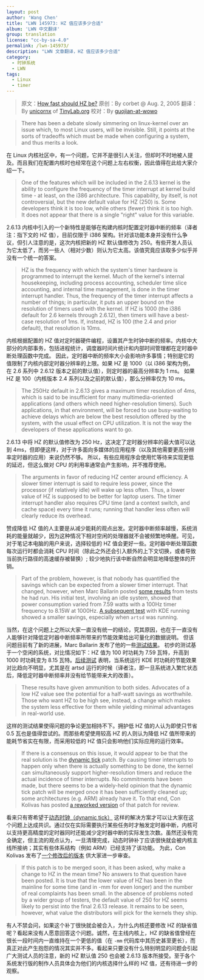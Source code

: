 ```yaml
---
layout: post
author: 'Wang Chen'
title: "LWN 145973: HZ 值应该多少合适"
album: 'LWN 中文翻译'
group: translation
license: "cc-by-sa-4.0"
permalink: /lwn-145973/
description: "LWN 文章翻译，HZ 值应该多少合适"
category:
  - 时钟系统
  - LWN
tags:
  - Linux
  - timer
---
```


> 原文：[How fast should HZ be?](https://lwn.net/Articles/145973/)
> 原创：By corbet @ Aug. 2, 2005
> 翻译：By [unicornx](https://github.com/unicornx) of [TinyLab.org][1]
> 校对：By [guojian-at-wowo](https://github.com/guojian-at-wowo)

> There has been a debate slowly simmering on linux-kernel over an issue which, to most Linux users, will be invisible. Still, it points at the sorts of tradeoffs which must be made when configuring a system, and thus merits a look.

在 Linux 内核社区中，有一个问题，它并不是很引人关注，但却时不时地被人提及。而且我们在配置内核时也经常在这个问题上左右权衡，因此值得在此给大家介绍一下。

> One of the features which will be included in the 2.6.13 kernel is the ability to configure the frequency of the timer interrupt at kernel build time - at least, on the i386 architecture. This capability, by itself, is not controversial, but the new default value for HZ (250) is. Some developers think it is too low, while others (fewer) think it is too high. It does not appear that there is a single "right" value for this variable.

2.6.13 内核中引入的一个新特性是能够在构建内核时配置定时器中断的频率（译者注：指下文的 HZ 值），目前仅限于 i386 架构。针对该功能本身并没有什么争议，但引人注意的是，这次内核把新的 HZ 默认值修改为 250。有些开发人员认为它太低了，而另一些人（相对少数）则认为它太高。该值究竟应该取多少似乎并没有一个统一的答案。

> HZ is the frequency with which the system's timer hardware is programmed to interrupt the kernel. Much of the kernel's internal housekeeping, including process accounting, scheduler time slice accounting, and internal time management, is done in the timer interrupt handler. Thus, the frequency of the timer interrupt affects a number of things; in particular, it puts an upper bound on the resolution of timers used with the kernel. If HZ is 1000 (the i386 default for 2.6 kernels through 2.6.12), then timers will have a best-case resolution of 1ms. If, instead, HZ is 100 (the 2.4 and prior default), that resolution is 10ms.

内核根据配置的 HZ 值对定时器硬件编程，设置其产生时钟中断的频率。内核中大部分的内部事务，包括进程统计，调度器时间片统计和内部时间管理都在定时器中断处理函数中完成。 因此，定时器中断的频率大小会影响许多事情；特别是它的值限制了内核内部定时器分辨率的上限。如果 HZ 是 1000（以 i386 架构为例，在 2.6 系列中 2.6.12 版本之前的默认值），则定时器的最高分辨率为 1 ms。 如果 HZ 是 100（内核版本 2.4 系列以及之前的默认值），那么分辨率仅为 10 ms。

> The 250Hz default in 2.6.13 gives a maximum timer resolution of 4ms, which is said to be insufficient for many multimedia-oriented applications (and others which need higher-resolution timers). Such applications, in that environment, will be forced to use busy-waiting to achieve delays which are below the best resolution offered by the system, with the usual effect on CPU utilization. It is not the way the developers of these applications want to go.

2.6.13 中将 HZ 的默认值修改为 250 Hz，这决定了定时器分辨率的最大值可以达到 4ms，但即便这样，对于许多面向多媒体的应用程序（以及其他需要更高分辨率定时器的应用）来说仍然不够。 所以，有些应用程序会使用忙等待来实现更低的延迟，但这么做对 CPU 的利用率通常会产生影响，并不推荐使用。

> The arguments in favor of reducing HZ center around efficiency. A slower timer interrupt is said to require less power, since the processor (if relatively idle) will wake up less often. Thus, a lower value of HZ is supposed to be better for laptop users. The timer interrupt handler also requires CPU time (and a context switch, and cache space) every time it runs; running that handler less often will clearly reduce its overhead.

赞成降低 HZ 值的人主要是从减少能耗的观点出发。定时器中断频率越慢，系统消耗的能量就越少，因为这种情况下相对空闲的处理器就不会被频繁地唤醒。可见，对于笔记本电脑的用户来说，选择较低的 HZ 值会更好一些。定时器中断处理函数每次运行时都会消耗 CPU 时间（除此之外还会引入额外的上下文切换，或者导致当前执行路径的高速缓存被替换）; 较少地执行该中断自然会明显地降低整体的开销。

> Part of the problem, however, is that nobody has quantified the savings which can be expected from a slower timer interrupt. That changed, however, when Marc Ballarin posted [some results](https://lwn.net/Articles/145980/) from tests he had run. His initial test, involving an idle system, showed that power consumption varied from 7.59 watts with a 100Hz timer frequency to 8.15W at 1000Hz. [A subsequent test](https://lwn.net/Articles/145982/) with KDE running showed a smaller savings, especially when `artsd` was running.

当然，在这个问题上之所以大家一直没有统一的结论，究其原因，也在于一直没有人能够针对降低定时器中断频率所带来的节能效果给出可量化的数据说明。 但该问题目前有了新的进展，Marc Ballarin 发布了他的一些[测试结果][2]。 初步的测试基于一个空闲的系统，对比情况如下：HZ 值为 100 时功耗为 7.59 瓦特，升高到 1000 时功耗变为 8.15 瓦特。[后续测试][3] 表明，当系统运行 KDE 时功耗的节能效果对比趋向不明显，尤其是在 artsd 运行的时候（译者注，即一旦系统进入繁忙状态后，降低定时器中断频率并没有给节能带来大的改善）。

> These results have given ammunition to both sides. Advocates of a low HZ value see the potential for a half-watt savings as worthwhile. Those who want HZ to be high see, instead, a change which makes the system less effective for them while yielding minimal advantages in real-world use.

这样的测试结果使得问题的争论更加相持不下。拥护低 HZ 值的人认为即使只节省 0.5 瓦也是值得尝试的。而那些希望使用较高 HZ 的人则认为降低 HZ 值所带来的能耗节省实在有限，而采用较低的 HZ 值只会影响他们实际应用的运行效率。

> If there is a consensus on this issue, it would appear to be that the real solution is the [dynamic tick](http://lwn.net/Articles/138969/) patch. By causing timer interrupts to happen only when there is actually something to be done, the kernel can simultaneously support higher-resolution timers and reduce the actual incidence of timer interrupts. No commitments have been made, but there seems to be a widely-held opinion that the dynamic tick patch will be merged once it has been sufficiently cleaned up; some architectures (e.g. ARM) already have it. To that end, Con Kolivas has posted [a reworked version](http://lwn.net/Articles/145880/) of that patch for review.

看来只有寄希望于[动态时钟（dynamic tick）][4] 这样的解决方案才可以让大家在这个问题上达成共识。通过仅在实际需要执行某些任务时才触发定时器中断，内核可以支持更高精度的定时器同时还能减少定时器中断的实际发生次数。虽然还没有完全确定，但主流的观点认为，一旦清理完成，动态时钟补丁应该很快就会被内核主线所接纳；其实有些体系结构（例如 ARM）已经支持了该功能。 为此，Con Kolivas 发布了[一个修改后的版本][5] 供大家进一步审查。

> If this patch is to be merged soon, it has been asked, why make a change to HZ in the mean time? No answers to that question have been posted. It is true that the lower value of HZ has been in the mainline for some time (and in -mm for even longer) and the number of real complaints has been small. In the absence of problems noted by a wider group of testers, the default value of 250 for HZ seems likely to persist into the final 2.6.13 release. It remains to be seen, however, what value the distributors will pick for the kernels they ship.

有人不禁会问，如果这个补丁很快就会被合入，为什么内核还要修改 HZ 的缺省值呢？看起来没有人愿意回答这个问题。诚然，在主线内核上，HZ 的缺省值曾经在很长一段时间内一直维持在一个更低的值（在 `-mm` 代码库中其历史甚至更长），而真正对此产生抱怨的情况其实并不多。看起来只要没有什么特别明显的问题会引起广大测试人员的注意，新的 HZ 默认值 250 也会被 2.6.13 版本所接受。至于各个系统发行版的制作人员具体会为他们的内核选择什么样的 HZ 值，还有待进一步的观察。

[1]: https://tinylab.org
[2]: https://lwn.net/Articles/145980/
[3]: https://lwn.net/Articles/145982/
[4]: /lwn-138969
[5]: http://lwn.net/Articles/145880/
